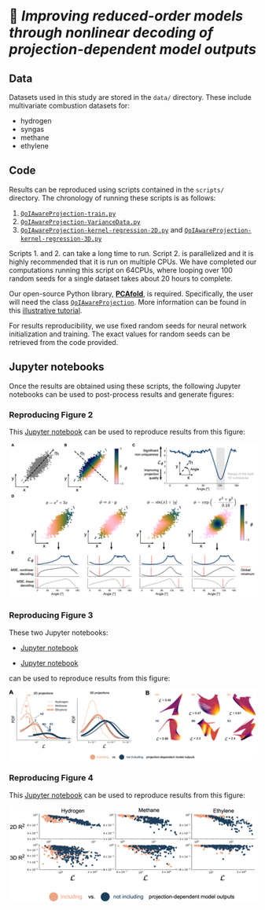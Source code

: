 # 📄 *Improving reduced-order models through nonlinear decoding of projection-dependent model outputs*

## Data

Datasets used in this study are stored in the `data/` directory. These include multivariate combustion datasets for:

- hydrogen
- syngas
- methane
- ethylene

## Code

Results can be reproduced using scripts contained in the `scripts/` directory. The chronology of running these scripts is as follows:

1. [`QoIAwareProjection-train.py`](https://github.com/kamilazdybal/nonlinear-decoding/blob/main/scripts/QoIAwareProjection-train.py)
2. [`QoIAwareProjection-VarianceData.py`](https://github.com/kamilazdybal/nonlinear-decoding/blob/main/scripts/QoIAwareProjection-VarianceData.py)
3. [`QoIAwareProjection-kernel-regression-2D.py`](https://github.com/kamilazdybal/nonlinear-decoding/blob/main/scripts/QoIAwareProjection-kernel-regression-2D.py) and [`QoIAwareProjection-kernel-regression-3D.py`](https://github.com/kamilazdybal/nonlinear-decoding/blob/main/scripts/QoIAwareProjection-kernel-regression-3D.py)

Scripts 1. and 2. can take a long time to run. Script 2. is parallelized and it is highly recommended that it is run on multiple CPUs. We have completed our computations running this script on 64CPUs, where looping over 100 random seeds for a single dataset takes about 20 hours to complete.

Our open-source Python library, [**PCAfold**](https://pcafold.readthedocs.io/en/latest/index.html), is required. Specifically, the user will need the class [`QoIAwareProjection`](https://pcafold.readthedocs.io/en/latest/user/utilities.html#class-qoiawareprojection). More information can be found in this [illustrative tutorial](https://pcafold.readthedocs.io/en/latest/tutorials/demo-qoi-aware-encoder-decoder.html).

For results reproducibility, we use fixed random seeds for neural network initialization and training. The exact values for random seeds can be retrieved from the code provided.

## Jupyter notebooks

Once the results are obtained using these scripts, the following Jupyter notebooks can be used to post-process results and generate figures:

### Reproducing Figure 2

This [Jupyter notebook]() can be used to reproduce results from this figure:

![Screenshot](figures/Figure-2.png)

### Reproducing Figure 3

These two Jupyter notebooks:

- [Jupyter notebook](jupyter-notebooks/QoIAwareProjection-inspect-projections.ipynb)

- [Jupyter notebook](jupyter-notebooks/QoIAwareProjection-draw-PDFs.ipynb)

can be used to reproduce results from this figure:

![Screenshot](figures/Figure-3.png)

### Reproducing Figure 4

This [Jupyter notebook](jupyter-notebooks/QoIAwareProjection-kernel-regression.ipynb) can be used to reproduce results from this figure:

![Screenshot](figures/Figure-4.png)
